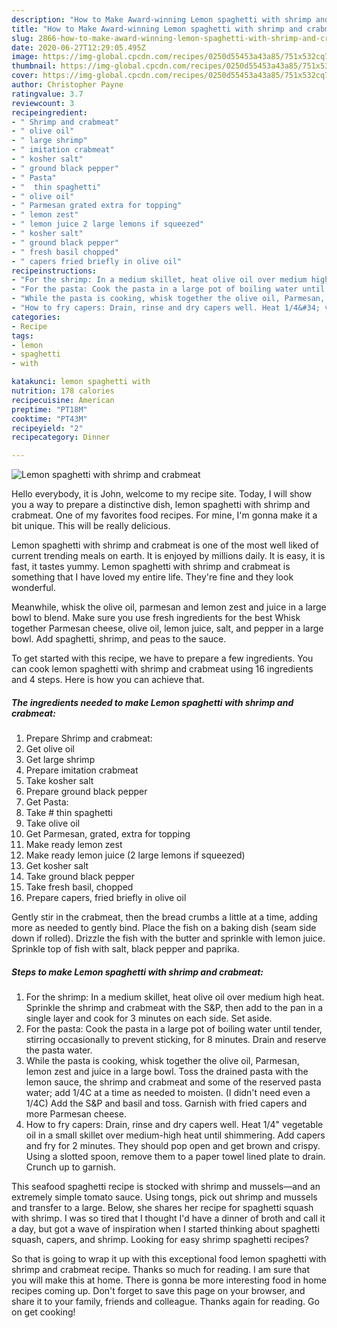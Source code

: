 ```yaml
---
description: "How to Make Award-winning Lemon spaghetti with shrimp and crabmeat"
title: "How to Make Award-winning Lemon spaghetti with shrimp and crabmeat"
slug: 2866-how-to-make-award-winning-lemon-spaghetti-with-shrimp-and-crabmeat
date: 2020-06-27T12:29:05.495Z
image: https://img-global.cpcdn.com/recipes/0250d55453a43a85/751x532cq70/lemon-spaghetti-with-shrimp-and-crabmeat-recipe-main-photo.jpg
thumbnail: https://img-global.cpcdn.com/recipes/0250d55453a43a85/751x532cq70/lemon-spaghetti-with-shrimp-and-crabmeat-recipe-main-photo.jpg
cover: https://img-global.cpcdn.com/recipes/0250d55453a43a85/751x532cq70/lemon-spaghetti-with-shrimp-and-crabmeat-recipe-main-photo.jpg
author: Christopher Payne
ratingvalue: 3.7
reviewcount: 3
recipeingredient:
- " Shrimp and crabmeat"
- " olive oil"
- " large shrimp"
- " imitation crabmeat"
- " kosher salt"
- " ground black pepper"
- " Pasta"
- "  thin spaghetti"
- " olive oil"
- " Parmesan grated extra for topping"
- " lemon zest"
- " lemon juice 2 large lemons if squeezed"
- " kosher salt"
- " ground black pepper"
- " fresh basil chopped"
- " capers fried briefly in olive oil"
recipeinstructions:
- "For the shrimp: In a medium skillet, heat olive oil over medium high heat. Sprinkle the shrimp and crabmeat with the S&amp;P, then add to the pan in a single layer and cook for 3 minutes on each side. Set aside."
- "For the pasta: Cook the pasta in a large pot of boiling water until tender, stirring occasionally to prevent sticking, for 8 minutes. Drain and reserve the pasta water."
- "While the pasta is cooking, whisk together the olive oil, Parmesan, lemon zest and juice in a large bowl. Toss the drained pasta with the lemon sauce, the shrimp and crabmeat and some of the reserved pasta water; add 1/4C at a time as needed to moisten. (I didn&#39;t need even a 1/4C) Add the S&amp;P and basil and toss. Garnish with fried capers and more Parmesan cheese."
- "How to fry capers: Drain, rinse and dry capers well. Heat 1/4&#34; vegetable oil in a small skillet over medium-high heat until shimmering. Add capers and fry for 2 minutes. They should pop open and get brown and crispy. Using a slotted spoon, remove them to a paper towel lined plate to drain. Crunch up to garnish."
categories:
- Recipe
tags:
- lemon
- spaghetti
- with

katakunci: lemon spaghetti with 
nutrition: 178 calories
recipecuisine: American
preptime: "PT18M"
cooktime: "PT43M"
recipeyield: "2"
recipecategory: Dinner

---
```



![Lemon spaghetti with shrimp and crabmeat](https://img-global.cpcdn.com/recipes/0250d55453a43a85/751x532cq70/lemon-spaghetti-with-shrimp-and-crabmeat-recipe-main-photo.jpg)

Hello everybody, it is John, welcome to my recipe site. Today, I will show you a way to prepare a distinctive dish, lemon spaghetti with shrimp and crabmeat. One of my favorites food recipes. For mine, I'm gonna make it a bit unique. This will be really delicious.

Lemon spaghetti with shrimp and crabmeat is one of the most well liked of current trending meals on earth. It is enjoyed by millions daily. It is easy, it is fast, it tastes yummy. Lemon spaghetti with shrimp and crabmeat is something that I have loved my entire life. They're fine and they look wonderful.

Meanwhile, whisk the olive oil, parmesan and lemon zest and juice in a large bowl to blend. Make sure you use fresh ingredients for the best Whisk together Parmesan cheese, olive oil, lemon juice, salt, and pepper in a large bowl. Add spaghetti, shrimp, and peas to the sauce.


To get started with this recipe, we have to prepare a few ingredients. You can cook lemon spaghetti with shrimp and crabmeat using 16 ingredients and 4 steps. Here is how you can achieve that.

<!--inarticleads1-->

##### The ingredients needed to make Lemon spaghetti with shrimp and crabmeat:

1. Prepare  Shrimp and crabmeat:
1. Get  olive oil
1. Get  large shrimp
1. Prepare  imitation crabmeat
1. Take  kosher salt
1. Prepare  ground black pepper
1. Get  Pasta:
1. Take  # thin spaghetti
1. Take  olive oil
1. Get  Parmesan, grated, extra for topping
1. Make ready  lemon zest
1. Make ready  lemon juice (2 large lemons if squeezed)
1. Get  kosher salt
1. Take  ground black pepper
1. Take  fresh basil, chopped
1. Prepare  capers, fried briefly in olive oil


Gently stir in the crabmeat, then the bread crumbs a little at a time, adding more as needed to gently bind. Place the fish on a baking dish (seam side down if rolled). Drizzle the fish with the butter and sprinkle with lemon juice. Sprinkle top of fish with salt, black pepper and paprika. 

<!--inarticleads2-->

##### Steps to make Lemon spaghetti with shrimp and crabmeat:

1. For the shrimp: In a medium skillet, heat olive oil over medium high heat. Sprinkle the shrimp and crabmeat with the S&amp;P, then add to the pan in a single layer and cook for 3 minutes on each side. Set aside.
1. For the pasta: Cook the pasta in a large pot of boiling water until tender, stirring occasionally to prevent sticking, for 8 minutes. Drain and reserve the pasta water.
1. While the pasta is cooking, whisk together the olive oil, Parmesan, lemon zest and juice in a large bowl. Toss the drained pasta with the lemon sauce, the shrimp and crabmeat and some of the reserved pasta water; add 1/4C at a time as needed to moisten. (I didn&#39;t need even a 1/4C) Add the S&amp;P and basil and toss. Garnish with fried capers and more Parmesan cheese.
1. How to fry capers: Drain, rinse and dry capers well. Heat 1/4&#34; vegetable oil in a small skillet over medium-high heat until shimmering. Add capers and fry for 2 minutes. They should pop open and get brown and crispy. Using a slotted spoon, remove them to a paper towel lined plate to drain. Crunch up to garnish.


This seafood spaghetti recipe is stocked with shrimp and mussels—and an extremely simple tomato sauce. Using tongs, pick out shrimp and mussels and transfer to a large. Below, she shares her recipe for spaghetti squash with shrimp. I was so tired that I thought I&#39;d have a dinner of broth and call it a day, but got a wave of inspiration when I started thinking about spaghetti squash, capers, and shrimp. Looking for easy shrimp spaghetti recipes? 

So that is going to wrap it up with this exceptional food lemon spaghetti with shrimp and crabmeat recipe. Thanks so much for reading. I am sure that you will make this at home. There is gonna be more interesting food in home recipes coming up. Don't forget to save this page on your browser, and share it to your family, friends and colleague. Thanks again for reading. Go on get cooking!
